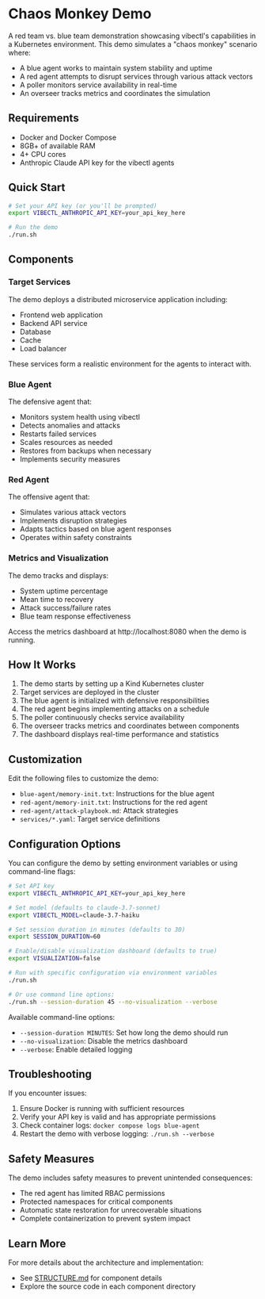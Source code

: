 # Chaos Monkey Demo

A red team vs. blue team demonstration showcasing vibectl's capabilities in a Kubernetes environment. This demo simulates a "chaos monkey" scenario where:

- A blue agent works to maintain system stability and uptime
- A red agent attempts to disrupt services through various attack vectors
- A poller monitors service availability in real-time
- An overseer tracks metrics and coordinates the simulation

## Requirements

- Docker and Docker Compose
- 8GB+ of available RAM
- 4+ CPU cores
- Anthropic Claude API key for the vibectl agents

## Quick Start

```bash
# Set your API key (or you'll be prompted)
export VIBECTL_ANTHROPIC_API_KEY=your_api_key_here

# Run the demo
./run.sh
```

## Components

### Target Services

The demo deploys a distributed microservice application including:

- Frontend web application
- Backend API service
- Database
- Cache
- Load balancer

These services form a realistic environment for the agents to interact with.

### Blue Agent

The defensive agent that:

- Monitors system health using vibectl
- Detects anomalies and attacks
- Restarts failed services
- Scales resources as needed
- Restores from backups when necessary
- Implements security measures

### Red Agent

The offensive agent that:

- Simulates various attack vectors
- Implements disruption strategies
- Adapts tactics based on blue agent responses
- Operates within safety constraints

### Metrics and Visualization

The demo tracks and displays:

- System uptime percentage
- Mean time to recovery
- Attack success/failure rates
- Blue team response effectiveness

Access the metrics dashboard at http://localhost:8080 when the demo is running.

## How It Works

1. The demo starts by setting up a Kind Kubernetes cluster
2. Target services are deployed in the cluster
3. The blue agent is initialized with defensive responsibilities
4. The red agent begins implementing attacks on a schedule
5. The poller continuously checks service availability
6. The overseer tracks metrics and coordinates between components
7. The dashboard displays real-time performance and statistics

## Customization

Edit the following files to customize the demo:

- `blue-agent/memory-init.txt`: Instructions for the blue agent
- `red-agent/memory-init.txt`: Instructions for the red agent
- `red-agent/attack-playbook.md`: Attack strategies
- `services/*.yaml`: Target service definitions

## Configuration Options

You can configure the demo by setting environment variables or using command-line flags:

```bash
# Set API key
export VIBECTL_ANTHROPIC_API_KEY=your_api_key_here

# Set model (defaults to claude-3.7-sonnet)
export VIBECTL_MODEL=claude-3.7-haiku

# Set session duration in minutes (defaults to 30)
export SESSION_DURATION=60

# Enable/disable visualization dashboard (defaults to true)
export VISUALIZATION=false

# Run with specific configuration via environment variables
./run.sh

# Or use command line options:
./run.sh --session-duration 45 --no-visualization --verbose
```

Available command-line options:
- `--session-duration MINUTES`: Set how long the demo should run
- `--no-visualization`: Disable the metrics dashboard
- `--verbose`: Enable detailed logging

## Troubleshooting

If you encounter issues:

1. Ensure Docker is running with sufficient resources
2. Verify your API key is valid and has appropriate permissions
3. Check container logs: `docker compose logs blue-agent`
4. Restart the demo with verbose logging: `./run.sh --verbose`

## Safety Measures

The demo includes safety measures to prevent unintended consequences:

- The red agent has limited RBAC permissions
- Protected namespaces for critical components
- Automatic state restoration for unrecoverable situations
- Complete containerization to prevent system impact

## Learn More

For more details about the architecture and implementation:

- See [STRUCTURE.md](STRUCTURE.md) for component details
- Explore the source code in each component directory
